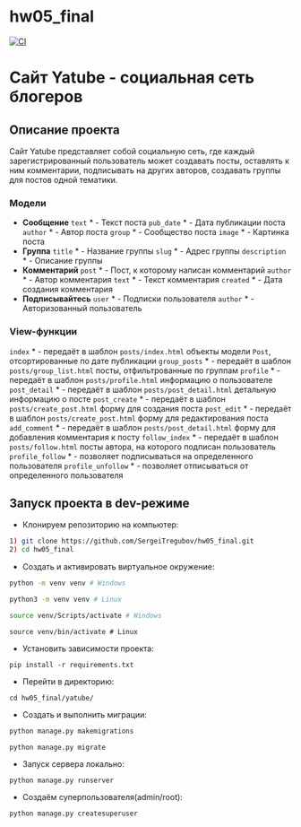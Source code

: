 # hw05_final

[![CI](https://github.com/yandex-praktikum/hw05_final/actions/workflows/python-app.yml/badge.svg?branch=master)](https://github.com/yandex-praktikum/hw05_final/actions/workflows/python-app.yml)

# Сайт Yatube - социальная сеть блогеров
## Описание проекта
Сайт Yatube представляет собой социальную сеть, где каждый зарегистрированный пользователь может создавать посты, оставлять к ним комментарии, подписывать на других авторов, создавать группы для постов одной тематики.
### Модели

* **Сообщение**
    `text` * - Текст поста
    `pub_date` * - Дата публикации поста
    `author` * - Автор поста
    `group` * - Сообщество поста
    `image` * - Картинка поста
* **Группа**
    `title` * - Название группы
    `slug` * - Адрес группы
    `description` * - Описание группы
* **Комментарий**
    `post` * - Пост, к которому написан комментарий
    `author` * - Автор комментария
    `text` * - Текст комментария
    `created` * - Дата создания комментария
* **Подписывайтесь**
    `user` * - Подписки пользователя
    `author` * - Авторизованный пользователь

### View-функции

`index` * - передаёт в шаблон `posts/index.html` объекты модели `Post`, отсортированные по дате публикации
`group_posts` * - передаёт в шаблон `posts/group_list.html` посты, отфильтрованные по группам
`profile` * - передаёт в шаблон `posts/profile.html` информацию о пользователе
`post_detail` * - передаёт в шаблон `posts/post_detail.html` детальную информацию о посте
`post_create` * - передаёт в шаблон `posts/create_post.html` форму для создания поста
`post_edit` * - передаёт в шаблон `posts/create_post.html` форму для редактирования поста
`add_comment` * - передаёт в шаблон `posts/post_detail.html` форму для добавления комментария к посту
`follow_index` * - передаёт в шаблон `posts/follow.html` посты автора, на которого подписан пользователь
`profile_follow` * - позволяет подписываться на определенного пользователя
`profile_unfollow` * - позволяет отписываться от определенного пользователя





## Запуск проекта в dev-режиме
- Клонируем репозиторию на компьютер:
```bash
1) git clone https://github.com/SergeiTregubov/hw05_final.git
2) cd hw05_final
```
- Cоздать и активировать виртуальное окружение:
```bash
python -m venv venv # Windows
```
```bash
python3 -m venv venv # Linux
```
```bash
source venv/Scripts/activate # Windows
```
```
source venv/bin/activate # Linux
```
- Установить зависимости проекта:
```
pip install -r requirements.txt
```
- Перейти в директорию:
```
cd hw05_final/yatube/
```
- Создать и выполнить миграции:
```bash
python manage.py makemigrations
```
```
python manage.py migrate
```
- Запуск сервера локально:
```bash
python manage.py runserver
```
- Создаём суперпользователя(admin/root):
```bash
python manage.py createsuperuser
```
